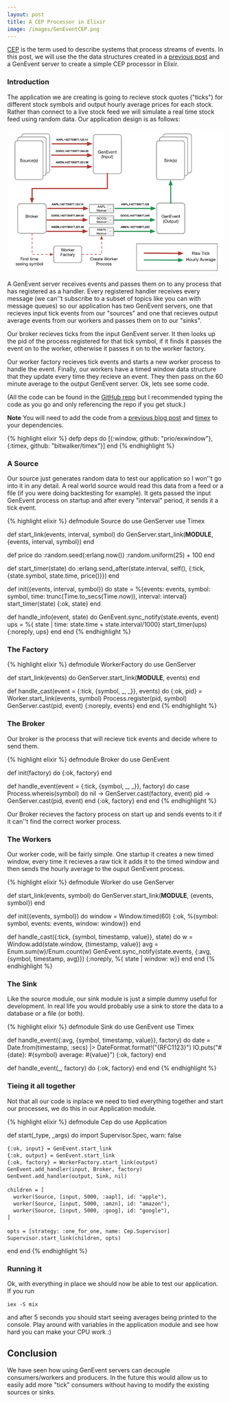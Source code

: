 ```yaml
---
layout: post
title: A CEP Processor in Elixir
image: /images/GenEventCEP.png
---
```


[CEP](http://en.wikipedia.org/wiki/Complex_event_processing) is the term used to describe systems that process streams of events. In this post, we will use the the data structures created in a [previous post](http://blog.jonharrington.org/simple-sliding-windows-in-elixir/) and a GenEvent server to create a simple CEP processor in Elixir.

### Introduction

The application we are creating is going to recieve stock quotes ("ticks") for different stock symbols and output hourly average prices for each stock. Rather than connect to a live stock feed we will simulate a real time stock feed using random data. Our application design is as follows:

![Application Architecture](/images/GenEventCEP.png)

A GenEvent server receives events and passes them on to any process that has registered as a handler. Every registered handler receives every message (we can''t subscribe to a subset of topics like you can with message queues) so our application has two GenEvent servers, one that recieves input tick events from our "sources" and one that recieves output average events from our workers and passes them on to our "sinks".

Our broker recieves ticks from the input GenEvent server. It then looks up the pid of the process registered for that tick symbol, if it finds it passes the event on to the worker, otherwise it passes it on to the worker factory.

Our worker factory recieves tick events and starts a new worker process to handle the event. Finally, our workers have a timed window data structure that they update every time they recieve an event. They then pass on the 60 minute average to the output GenEvent server. Ok, lets see some code.

(All the code can be found in the [GitHub repo](http://github.com/prio/excep) but I recommended typing the code as you go and only referencing the repo if you get stuck.)

**Note** You will need to add the code from a [previous blog post](http://blog.jonharrington.org/simple-sliding-windows-in-elixir/) and [timex](https://github.com/bitwalker/timex) to your dependencies. 

{% highlight elixir %}
  defp deps do
    [{:window, github: "prio/exwindow"},
     {:timex, github: "bitwalker/timex"}]
  end
{% endhighlight %}

### A Source

Our source just generates random data to test our application so I won''t go into it in any detail. A real world source would read this data from a feed or a file (if you were doing backtesting for example). It gets passed the input GenEvent process on startup and after every "interval" period, it sends it a tick event.

{% highlight elixir %}
defmodule Source do
  use GenServer
  use Timex

  def start_link(events, interval, symbol) do
    GenServer.start_link(__MODULE__, {events, interval, symbol})
  end

  def price do
    :random.seed(:erlang.now())
    :random.uniform(25) + 100
  end

  def start_timer(state) do
    :erlang.send_after(state.interval, self(),
                       {:tick, {state.symbol, state.time, price()}})
  end

  def init({events, interval, symbol}) do
    state = %{events: events, symbol: symbol,
              time: trunc(Time.to_secs(Time.now)), interval: interval}
    start_timer(state)
    {:ok, state}
  end

  def handle_info(event, state) do
    GenEvent.sync_notify(state.events, event)
    ups = %{ state | time: state.time + state.interval/1000}
    start_timer(ups)
    {:noreply, ups}
  end
end
{% endhighlight %}

### The Factory

{% highlight elixir %}
defmodule WorkerFactory do
  use GenServer

  def start_link(events) do
    GenServer.start_link(__MODULE__, events)
  end

  def handle_cast(event = {:tick, {symbol, _, _}}, events) do
    {:ok, pid} = Worker.start_link(events, symbol)
    Process.register(pid, symbol)
    GenServer.cast(pid, event)
    {:noreply, events}
  end
end
{% endhighlight %}

### The Broker

Our broker is the process that will recieve tick events and decide where to send them.

{% highlight elixir %}
defmodule Broker do
  use GenEvent

  def init(factory) do
    {:ok, factory}
  end

  def handle_event(event = {:tick, {symbol, _, _}}, factory) do
    case Process.whereis(symbol) do
      nil -> GenServer.cast(factory, event)
      pid -> GenServer.cast(pid, event)
    end
    {:ok, factory}
  end
end
{% endhighlight %}

Our Broker recieves the factory process on start up and sends events to it if it can''t find the correct worker process.

### The Workers

Our worker code, will be fairly simple. One startup it creates a new timed window, every time it recieves a raw tick it adds it to the timed window and then sends the hourly average to the ouput GenEvent process.

{% highlight elixir %}
defmodule Worker do
  use GenServer

  def start_link(events, symbol) do
    GenServer.start_link(__MODULE__, {events, symbol})
  end

  def init({events, symbol}) do
    window = Window.timed(60)
    {:ok, %{symbol: symbol, events: events, window: window}}
  end

  def handle_cast({:tick, {symbol, timestamp, value}}, state) do
     w = Window.add(state.window, {timestamp, value})
     avg = Enum.sum(w)/Enum.count(w)
     GenEvent.sync_notify(state.events, {:avg, {symbol, timestamp, avg}})
     {:noreply, %{ state | window: w}}
   end
end
{% endhighlight %}

### The Sink

Like the source module, our sink module is just a simple dummy useful for development. In real life you would probably use a sink to store the data to a database or a file (or both).

{% highlight elixir %}
defmodule Sink do
  use GenEvent
  use Timex

  def handle_event({:avg, {symbol, timestamp, value}}, factory) do
    date = Date.from(timestamp, :secs) |> DateFormat.format!("{RFC1123}")
    IO.puts("#{date}: #{symbol} average: #{value}")
    {:ok, factory}
  end

  def handle_event(_, factory) do
    {:ok, factory}
  end
end
{% endhighlight %}

### Tieing it all together

Not that all our code is inplace we need to tied everything together and start our processes, we do this in our Application module.

{% highlight elixir %}
defmodule Cep do
  use Application

  def start(_type, _args) do
    import Supervisor.Spec, warn: false
    
    {:ok, input} = GenEvent.start_link
    {:ok, output} = GenEvent.start_link
    {:ok, factory} = WorkerFactory.start_link(output)
    GenEvent.add_handler(input, Broker, factory)
    GenEvent.add_handler(output, Sink, nil)

    children = [
      worker(Source, [input, 5000, :aapl], id: "apple"),
      worker(Source, [input, 5000, :amzn], id: "amazon"),
      worker(Source, [input, 5000, :goog], id: "google"),
    ]

    opts = [strategy: :one_for_one, name: Cep.Supervisor]
    Supervisor.start_link(children, opts)    
  end
end
{% endhighlight %}

### Running it

Ok, with everything in place we should now be able to test our application. If you run
	
    iex -S mix
    
and after 5 seconds you should start seeing averages being printed to the console. Play around with variables in the application module and see how hard you can make your CPU work :)

## Conclusion

We have seen how using GenEvent servers can decouple consumers/workers and producers. In the future this would allow us to easily add more "tick" consumers without having to modify the existing sources or sinks.
